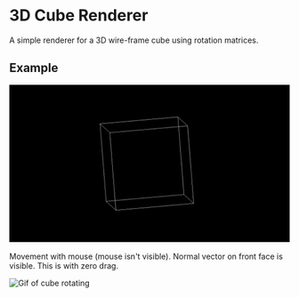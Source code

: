 # 3D Cube Renderer

A simple renderer for a 3D wire-frame cube using rotation matrices.

## Example

![Gif of cube rotating](docs/output.gif)

Movement with mouse (mouse isn't visible). Normal vector on front face is visible. This is with zero drag.

![Gif of cube rotating](docs/output1.gif)
